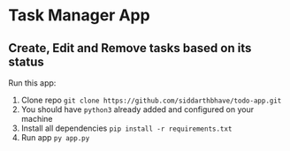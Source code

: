 # Task Manager App
## Create, Edit and Remove tasks based on its status

Run this app:
 1. Clone repo `git clone https://github.com/siddarthbhave/todo-app.git`
 2. You should have `python3` already added and configured on your machine
 3. Install all dependencies `pip install -r requirements.txt`
 4. Run app `py app.py`
